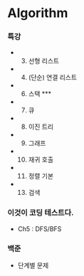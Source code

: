 # Algorithm
### 특강
- 3. 선형 리스트
- 4. (단순) 연결 리스트
- 6. 스택 ***

- 7. 큐
- 8. 이진 트리
- 9. 그래프
- 10. 재귀 호출
- 11. 정렬 기본
- 13. 검색





### 이것이 코딩 테스트다.
- Ch5 : DFS/BFS



### 백준
- 단계별 문제